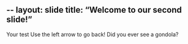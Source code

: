 --
layout: slide
title: “Welcome to our second slide!”
---
Your test
Use the left arrow to go back!
Did you ever see a gondola?

